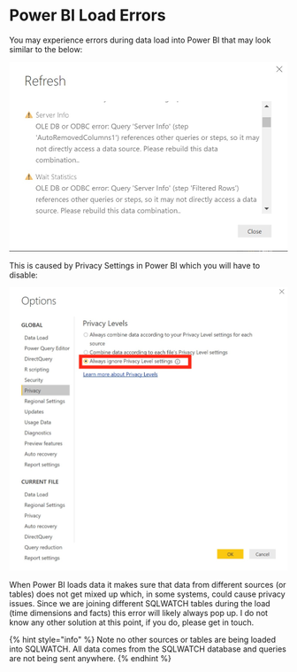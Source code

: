 # Power BI Load Errors

You may experience errors during data load into Power BI that may look similar to the below:

![](../../.gitbook/assets/image%20%28102%29.png)

This is caused by Privacy Settings in Power BI which you will have to disable:

![](../../.gitbook/assets/image%20%2836%29.png)

When Power BI loads data it makes sure that data from different sources \(or tables\) does not get mixed up which, in some systems, could cause privacy issues. Since we are joining different SQLWATCH tables during the load \(time dimensions and facts\) this error will likely always pop up. I do not know any other solution at this point, if you do, please get in touch.

{% hint style="info" %}
Note no other sources or tables are being loaded into SQLWATCH. All data comes from the SQLWATCH database and queries are not being sent anywhere.
{% endhint %}

